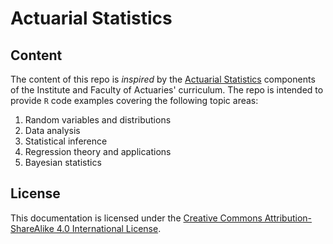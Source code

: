 # Actuarial Statistics

## Content

The content of this repo is _inspired_ by the [Actuarial Statistics](https://www.actuaries.org.uk/studying/curriculum/actuarial-statistics) components of the Institute and Faculty of Actuaries' curriculum. The repo is intended to provide `R` code examples covering the following topic areas:

1. Random variables and distributions
2. Data analysis
3. Statistical inference
4. Regression theory and applications
5. Bayesian statistics

## License

This documentation is licensed under the [Creative Commons Attribution-ShareAlike 4.0 International License](https://creativecommons.org/licenses/by-sa/4.0/).